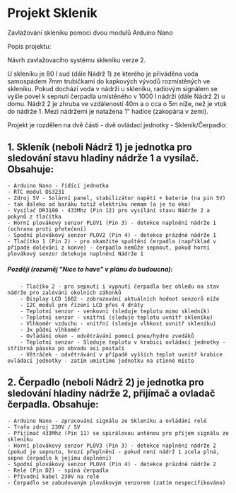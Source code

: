 # Projekt Sklenik
Zavlažování skleníku pomocí dvou modulů Arduino Nano

Popis projektu:

Návrh zavlažovacího systému skleníku verze 2.

U skleníku je 80 l sud (dále Nádrž 1) ze kterého je přiváděna voda samospádem 7mm trubičkami do kapkových vývodů rozmístěných ve skleníku.
Pokud dochází voda v nádrži u skleniku, radiovým signálem se vyšle povel k sepnutí čerpadla umístěného v 1000 l nádrži (dále Nádrž 2) u domu. Nádrž 2 je zhruba ve vzdálenosti 40m a o cca o 5m níže, než je vtok do nádrže 1. Mezi nádržemi je natažena 1" hadice (zakopána v zemi).

Projekt je rozdělen na dvě části - dvě ovládací jednotky - Skleník/Čerpadlo:

## 1. Skleník (neboli Nádrž 1) je jednotka pro sledování stavu hladiny nádrže 1 a vysílač. Obsahuje:
    - Arduino Nano - řídící jednotka
    - RTC modul DS3231
    - Zdroj 5V - Solární panel, stabilizátor napětí + baterie (na pin 5V) - tak daleko od baráku totiž elektriku nemam (a je to eko)
    - Vysílač DR3100 - 433Mhz (Pin 12) pro vysílání stavu Nádrže 2 a pokynů z tlačítka
    - Horní plovákový senzor PLOV1 (Pin 3) - detekce naplnění nádrže 1 (ochrana proti přetečení)
    - Spodní plovákový senzor PLOV2 (Pin 4) - detekce prázdné nádrže 1
    - Tlačítko 1 (Pin 2) - pro okamžité spuštění čerpadla (například v případě dolévání z konve) - čerpadlo nemůže sepnout, pokud horní   plovákový senzor detekuje naplnění Nádrže 1
    
 #####  Později (rozuměj "Nice to have" v plánu do budoucna):
        - Tlačíko 2 - pro sepnutí i vypnutí čerpadla bez ohledu na stav nádrže pro zalévání okolních záhonků
        - Display LCD 1602 - zobrazování aktuálních hodnot senzorů níže
        - I2C modul pro řízení LCD přes 4 dráty
        - Teplotní senzor - venkovní (sleduje teplotu mimo skledník)
        - Teplotní senzor - vnitřní (sleduje teplotu uvnitř skleníku)
        - Vlhkoměr vzduchu - vnitřní (sleduje vlhkost uvnitř skleníku)
        - 3x půdní vlhkoměr
        - Ovládání oken - odvětrávání pomocí pneu/hydro zvedáků
        - Teplotní senzor - Sleduje teplotu v krabici ovládací jednotky - stříbrná páaska po obvodu asi postačí
        - Větráček - odvětrávání v případě vyšších teplot uvnitř krabice ovládací jednotky - zatím umístíme jednotku na stinné místo
    
## 2. Čerpadlo (neboli Nádrž 2) je jednotka pro sledování hladiny nádrže 2, přijímač a ovladač čerpadla. Obsahuje:
    - Arduino Nano - zpracování signálu ze Skleníku a ovládání relé
    - Trafo zdroj 230V / 5V
    - Přijímač 433Mhz (Pin 11) se spirálovou anténou pro příjem signálu ze skleníku
    - Horní plovákový senzor PLOV3 (Pin 3) - detekce naplnění nádrže 2 (pokud je sepnuto, hrozí přeplnění - pokud není nádrž 1 zcela plná, sepne čerpadlo k jejímu doplnění)
    - Spodní plovákový senzor PLOV4 (Pin 4) - detekce prázdné nádrže 2
    - Relé (Pin D2) - spíná čerpadlo
    - Přívodní kabel 230V na relé 
    - Čerpadlo se zabudovaným plovákovým senzorem (zatím nespecifikováno)
